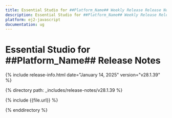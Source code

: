 ```yaml
---
title: Essential Studio for ##Platform_Name## Weekly Release Release Notes  
description: Essential Studio for ##Platform_Name## Weekly Release Release Notes  
platform: ej2-javascript
documentation: ug
---
```


# Essential Studio for ##Platform_Name##  Release Notes  

{% include release-info.html date="January 14, 2025"  version="v28.1.39" %}

{% directory path: _includes/release-notes/v28.1.39 %}

{% include {{file.url}} %}

{% enddirectory %}